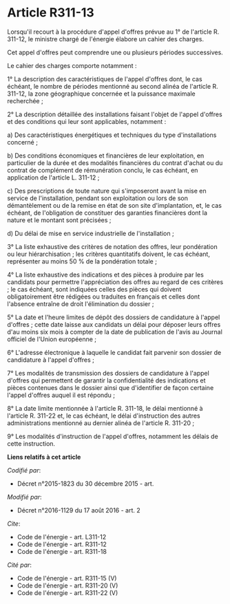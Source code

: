 # Article R311-13

Lorsqu'il recourt à la procédure d'appel d'offres prévue au 1° de l'article R. 311-12, le ministre chargé de l'énergie
élabore un cahier des charges. 

Cet appel d'offres peut comprendre une ou plusieurs périodes successives.

Le cahier des charges comporte notamment : 

1° La description des caractéristiques de l'appel d'offres dont, le cas échéant, le nombre de périodes mentionné au second
alinéa de l'article R. 311-12, la zone géographique concernée et la puissance maximale recherchée ; 

2° La description détaillée des installations faisant l'objet de l'appel d'offres et des conditions qui leur sont
applicables, notamment : 

a) Des caractéristiques énergétiques et techniques du type d'installations concerné ; 

b) Des conditions économiques et financières de leur exploitation, en particulier de la durée et des modalités financières du
contrat d'achat ou du contrat de complément de rémunération conclu, le cas échéant, en application de l'article L. 311-12 ; 

c) Des prescriptions de toute nature qui s'imposeront avant la mise en service de l'installation, pendant son exploitation ou
lors de son démantèlement ou de la remise en état de son site d'implantation, et, le cas échéant, de l'obligation de
constituer des garanties financières dont la nature et le montant sont précisées ; 

d) Du délai de mise en service industrielle de l'installation ; 

3° La liste exhaustive des critères de notation des offres, leur pondération ou leur hiérarchisation ; les critères
quantitatifs doivent, le cas échéant, représenter au moins 50 % de la pondération totale ; 

4° La liste exhaustive des indications et des pièces à produire par les candidats pour permettre l'appréciation des offres au
regard de ces critères ; le cas échéant, sont indiquées celles des pièces qui doivent obligatoirement être rédigées ou
traduites en français et celles dont l'absence entraîne de droit l'élimination du dossier ; 

5° La date et l'heure limites de dépôt des dossiers de candidature à l'appel d'offres ; cette date laisse aux candidats un
délai pour déposer leurs offres d'au moins six mois à compter de la date de publication de l'avis au Journal officiel de
l'Union européenne ; 

6° L'adresse électronique à laquelle le candidat fait parvenir son dossier de candidature à l'appel d'offres ; 

7° Les modalités de transmission des dossiers de candidature à l'appel d'offres qui permettent de garantir la confidentialité
des indications et pièces contenues dans le dossier ainsi que d'identifier de façon certaine l'appel d'offres auquel il est
répondu ; 

8° La date limite mentionnée à l'article R. 311-18, le délai mentionné à l'article R. 311-22 et, le cas échéant, le délai
d'instruction des autres administrations mentionné au dernier alinéa de l'article R. 311-20 ; 

9° Les modalités d'instruction de l'appel d'offres, notamment les délais de cette instruction.

**Liens relatifs à cet article**

_Codifié par_:

  - Décret n°2015-1823 du 30 décembre 2015 - art.

_Modifié par_:

  - Décret n°2016-1129 du 17 août 2016 - art. 2

_Cite_:

  - Code de l'énergie - art. L311-12
  - Code de l'énergie - art. R311-12
  - Code de l'énergie - art. R311-18

_Cité par_:

  - Code de l'énergie - art. R311-15 (V)
  - Code de l'énergie - art. R311-20 (V)
  - Code de l'énergie - art. R311-22 (V)
